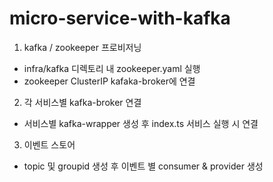 # micro-service-with-kafka

1. kafka / zookeeper 프로비저닝

- infra/kafka 디렉토리 내 zookeeper.yaml 실행
- zookeeper ClusterIP kafaka-broker에 연결

2. 각 서비스별 kafka-broker 연결

- 서비스별 kafka-wrapper 생성 후 index.ts 서비스 실행 시 연결

3. 이벤트 스토어

- topic 및 groupid 생성 후 이벤트 별 consumer & provider 생성
